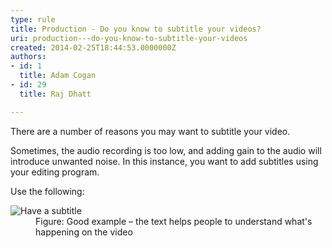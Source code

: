 ```yaml
---
type: rule
title: Production - Do you know to subtitle your videos?
uri: production---do-you-know-to-subtitle-your-videos
created: 2014-02-25T18:44:53.0000000Z
authors:
- id: 1
  title: Adam Cogan
- id: 29
  title: Raj Dhatt

---
```


 
There are a number of reasons you may want to subtitle your video.

Sometimes, the audio recording is too low, and adding gain to the audio will introduce unwanted noise. In this instance, you want to add subtitles using your editing program.
 
​​Use the following:
<dl class="goodImage"><dt><img src="/DesignandPresentation/RulesToBetterVideoRecording/PublishingImages/subtitle.jpg" alt="Have a subtitle"></dt><dd>Figure&#58; Good example – the text helps people to understand what's happening on the video</dd></dl>
